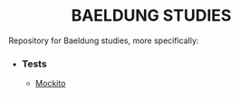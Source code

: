 <h1 align=center>BAELDUNG STUDIES</h1>
<p>Repository for Baeldung studies, more specifically:</p>
<ul>
  <li>
    <h3>Tests</h3>
    <ul>
      <li><a href="https://www.baeldung.com/category/testing/tag/mockito" target="_blank">Mockito</a></li>
    </ul>
  </li>
</ul>
